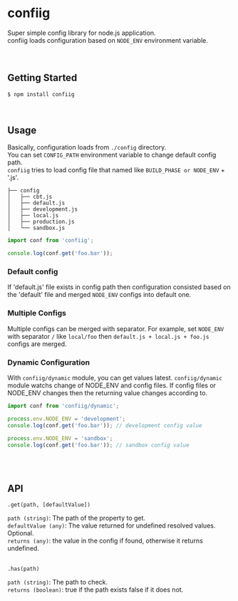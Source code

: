 # confiig

Super simple config library for node.js application.  
confiig loads configuration based on `NODE_ENV` environment variable.  
<br/><br/>

## Getting Started
```bash
$ npm install confiig
```
<br/>

## Usage
Basically, configuration loads from `./config` directory.  
You can set `CONFIG_PATH` environment variable to change default config path.  
`confiig` tries to load config file that named like `BUILD_PHASE or NODE_ENV` + '.js'.  

```
├── config
│   ├── cbt.js
│   ├── default.js
│   ├── development.js
│   ├── local.js
│   ├── production.js
│   └── sandbox.js
```

```js
import conf from 'confiig';

console.log(conf.get('foo.bar'));
```


### Default config
If 'default.js' file exists in config path then configuration consisted based on the 'default' file and merged `NODE_ENV` configs into default one.  

### Multiple Configs
Multiple configs can be merged with separator.
For example, set `NODE_ENV` with separator `/` like `local/foo` then `default.js + local.js + foo.js` configs are merged.  

### Dynamic Configuration
With `confiig/dynamic` module, you can get values latest. `confiig/dynamic` module watchs change of NODE_ENV and config files.
If config files or NODE_ENV changes then the returning value changes according to.

```js
import conf from 'confiig/dynamic';

process.env.NODE_ENV = 'development';
console.log(conf.get('foo.bar')); // development config value

process.env.NODE_ENV = 'sandbox';
console.log(conf.get('foo.bar')); // sandbox config value
```
<br/><br/>

## API

```
.get(path, [defaultValue])
```

`path (string)`: The path of the property to get.  
`defaultValue (any)`: The value returned for undefined resolved values. Optional.  
`returns (any)`: the value in the config if found, otherwise it returns undefined.  
<br/>
```
.has(path)
```

`path (string)`: The path to check.  
`returns (boolean)`: true if the path exists false if it does not.  

